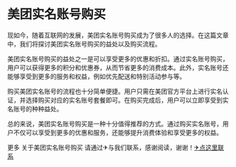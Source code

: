 # 美团实名账号购买

现如今，随着互联网的发展，美团实名账号购买成为了很多人的选择。在这篇文章中，我们将探讨美团实名账号购买的益处以及购买流程。

美团实名账号购买的益处之一是可以享受更多的优惠和折扣。通过实名账号购买，用户可以获得更多的积分和优惠券，从而节省更多的消费成本。此外，实名账号还能够享受到更多的服务和权益，例如优先配送和特别活动参与等。

购买美团实名账号的流程也十分简单便捷。用户只需在美团官方平台上进行实名认证，并选择购买对应的实名账号套餐即可。在购买完成后，用户可以立即享受到实名账号的种种益处。

总的来说，美团实名账号购买是一种十分值得推荐的方式。通过购买实名账号，用户不仅可以享受到更多的优惠和服务，还能够提升消费体验和享受更多的权益。

更多 关于美团实名账号购买 请通过✈与我们联系，感谢阅读，谢谢！[✈点这里联系](https://ss.k02.cc)